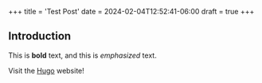 +++
title = 'Test Post'
date = 2024-02-04T12:52:41-06:00
draft = true
+++

## Introduction

This is **bold** text, and this is *emphasized* text.

Visit the [Hugo](https://gohugo.io) website!
